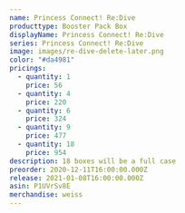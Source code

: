 ```yaml
---
name: Princess Connect! Re:Dive
producttype: Booster Pack Box
displayName: Princess Connect! Re:Dive
series: Princess Connect! Re:Dive
image: images/re-dive-delete-later.png
color: "#da4981"
pricings:
  - quantity: 1
    price: 56
  - quantity: 4
    price: 220
  - quantity: 6
    price: 324
  - quantity: 9
    price: 477
  - quantity: 18
    price: 954
description: 18 boxes will be a full case
preorder: 2020-12-11T16:00:00.000Z
release: 2021-01-08T16:00:00.000Z
asin: P1UVrSv8E
merchandise: weiss
---
```

